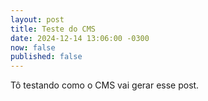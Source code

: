 ```yaml
---
layout: post
title: Teste do CMS
date: 2024-12-14 13:06:00 -0300
now: false
published: false
---
```

Tô testando como o CMS vai gerar esse post.